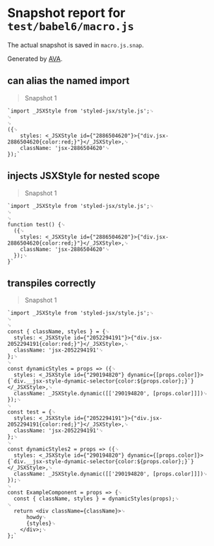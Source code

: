 # Snapshot report for `test/babel6/macro.js`

The actual snapshot is saved in `macro.js.snap`.

Generated by [AVA](https://ava.li).

## can alias the named import

> Snapshot 1

    `import _JSXStyle from 'styled-jsx/style.js';␊
    ␊
    ␊
    ({␊
        styles: <_JSXStyle id={"2886504620"}>{"div.jsx-2886504620{color:red;}"}</_JSXStyle>,␊
        className: 'jsx-2886504620'␊
    });`

## injects JSXStyle for nested scope

> Snapshot 1

    `import _JSXStyle from 'styled-jsx/style.js';␊
    ␊
    ␊
    function test() {␊
      ({␊
        styles: <_JSXStyle id={"2886504620"}>{"div.jsx-2886504620{color:red;}"}</_JSXStyle>,␊
        className: 'jsx-2886504620'␊
      });␊
    }`

## transpiles correctly

> Snapshot 1

    `import _JSXStyle from 'styled-jsx/style.js';␊
    ␊
    ␊
    const { className, styles } = {␊
      styles: <_JSXStyle id={"2052294191"}>{"div.jsx-2052294191{color:red;}"}</_JSXStyle>,␊
      className: 'jsx-2052294191'␊
    };␊
    ␊
    const dynamicStyles = props => ({␊
      styles: <_JSXStyle id={"290194820"} dynamic={[props.color]}>{`div.__jsx-style-dynamic-selector{color:${props.color};}`}</_JSXStyle>,␊
      className: _JSXStyle.dynamic([['290194820', [props.color]]])␊
    });␊
    ␊
    const test = {␊
      styles: <_JSXStyle id={"2052294191"}>{"div.jsx-2052294191{color:red;}"}</_JSXStyle>,␊
      className: 'jsx-2052294191'␊
    };␊
    ␊
    const dynamicStyles2 = props => ({␊
      styles: <_JSXStyle id={"290194820"} dynamic={[props.color]}>{`div.__jsx-style-dynamic-selector{color:${props.color};}`}</_JSXStyle>,␊
      className: _JSXStyle.dynamic([['290194820', [props.color]]])␊
    });␊
    ␊
    const ExampleComponent = props => {␊
      const { className, styles } = dynamicStyles(props);␊
    ␊
      return <div className={className}>␊
          howdy␊
          {styles}␊
        </div>;␊
    };`
